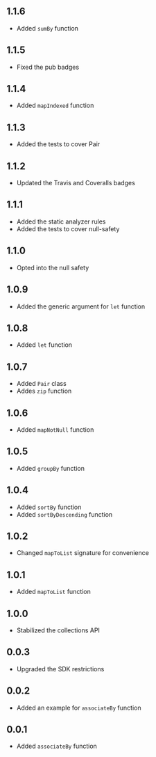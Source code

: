 ## 1.1.6

* Added `sumBy` function

## 1.1.5

* Fixed the pub badges

## 1.1.4

* Added `mapIndexed` function

## 1.1.3

* Added the tests to cover Pair

## 1.1.2

* Updated the Travis and Coveralls badges

## 1.1.1

* Added the static analyzer rules
* Added the tests to cover null-safety

## 1.1.0

* Opted into the null safety

## 1.0.9

* Added the generic argument for `let` function

## 1.0.8

* Added `let` function

## 1.0.7

* Added `Pair` class
* Addes `zip` function

## 1.0.6

* Added `mapNotNull` function

## 1.0.5

* Added `groupBy` function

## 1.0.4

* Added `sortBy` function
* Added `sortByDescending` function

## 1.0.2

* Changed `mapToList` signature for convenience

## 1.0.1

* Added `mapToList` function

## 1.0.0

* Stabilized the collections API

## 0.0.3

* Upgraded the SDK restrictions

## 0.0.2

* Added an example for `associateBy` function

## 0.0.1

* Added `associateBy` function
